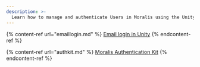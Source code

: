 ```yaml
---
description: >-
  Learn how to manage and authenticate Users in Moralis using the Unity SDK
---
```


{% content-ref url="emaillogin.md" %}
[Email login in Unity](emaillogin.md)
{% endcontent-ref %}

{% content-ref url="authkit.md" %}
[Moralis Authentication Kit](authkit.md)
{% endcontent-ref %}
